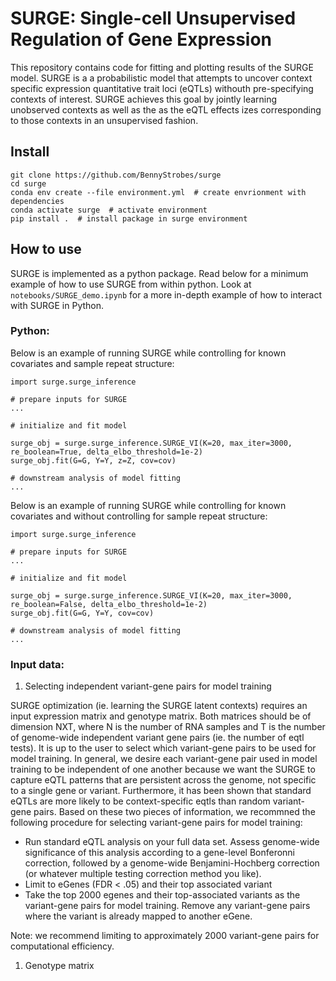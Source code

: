 # SURGE: Single-cell Unsupervised Regulation of Gene Expression

This repository contains code for fitting and plotting results of the SURGE model. SURGE is a a probabilistic model that attempts to uncover context specific expression quantitative trait loci (eQTLs) withouth pre-specifying contexts of interest. SURGE achieves this goal by jointly learning unobserved contexts as well as the as the eQTL effects izes corresponding to those contexts in an unsupervised fashion. 



## Install

```
git clone https://github.com/BennyStrobes/surge
cd surge
conda env create --file environment.yml  # create envrionment with dependencies
conda activate surge  # activate environment
pip install .  # install package in surge environment
```

## How to use

SURGE is implemented as a python package. Read below for a minimum example of how to use SURGE from within python. Look at `notebooks/SURGE_demo.ipynb` for a more in-depth example of how to interact with SURGE in Python.


### Python:
Below is an example of running SURGE while controlling for known covariates and sample repeat structure:
```
import surge.surge_inference

# prepare inputs for SURGE
...

# initialize and fit model

surge_obj = surge.surge_inference.SURGE_VI(K=20, max_iter=3000, re_boolean=True, delta_elbo_threshold=1e-2)
surge_obj.fit(G=G, Y=Y, z=Z, cov=cov)

# downstream analysis of model fitting
...

```

Below is an example of running SURGE while controlling for known covariates and without controlling for sample repeat structure:
```
import surge.surge_inference

# prepare inputs for SURGE
...

# initialize and fit model

surge_obj = surge.surge_inference.SURGE_VI(K=20, max_iter=3000, re_boolean=False, delta_elbo_threshold=1e-2)
surge_obj.fit(G=G, Y=Y, cov=cov)

# downstream analysis of model fitting
...

```

### Input data:

1. Selecting independent variant-gene pairs for model training

SURGE optimization (ie. learning the SURGE latent contexts) requires an input expression matrix and genotype matrix. Both matrices should be of dimension NXT, where N is the number of RNA samples and T is the number of genome-wide independent variant gene pairs (ie. the number of eqtl tests). It is up to the user to select which variant-gene pairs to be used for model training. In general, we desire each variant-gene pair used in model training to be independent of one another because we want the SURGE to capture eQTL patterns that are persistent across the genome, not specific to a single gene or variant. Furthermore, it has been shown that standard eQTLs are more likely to be context-specific eqtls than random variant-gene pairs. Based on these two pieces of information, we recommned the following procedure for selecting variant-gene pairs for model training:

- Run standard eQTL analysis on your full data set. Assess genome-wide significance of this analysis according to a gene-level Bonferonni correction, followed by a genome-wide Benjamini-Hochberg correction (or whatever multiple testing correction method you like).
- Limit to eGenes (FDR < .05) and their top associated variant
- Take the top 2000 egenes and their top-associated variants as the variant-gene pairs for model training. Remove any variant-gene pairs where the variant is already mapped to another eGene.

Note: we recommend limiting to approximately 2000 variant-gene pairs for computational efficiency. 


1. Genotype matrix



